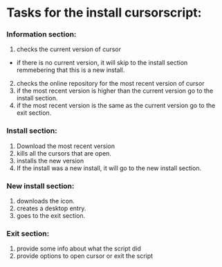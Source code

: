 # Tasks for the install cursorscript:

### Information section:
1. checks the current version of cursor
 - if there is no current version, it will skip to the install section remmebering that this is a new install.
2. checks the online repository for the most recent version of cursor
3. if the most recent version is higher than the current version go to the install section.
4. if the most recent version is the same as the current version go to the exit section.

### Install section:
1. Download the most recent version
2. kills all the cursors that are open. 
3. installs the new version
4. If the install was a new install, it will go to the new install section.

### New install section:
1. downloads the icon.
2. creates a desktop entry.
3. goes to the exit section.

### Exit section:
1. provide some info about what the script did
2. provide options to open cursor or exit the script

